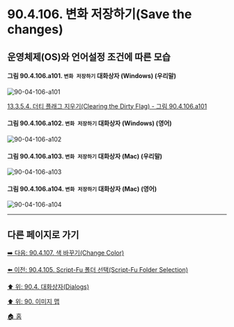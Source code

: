 # 90.4.106. 변화 저장하기(Save the changes)
## 운영체제(OS)와 언어설정 조건에 따른 모습

<a id="90-04-106-a101"></a>

#### 그림 90.4.106.a101. `변화 저장하기` 대화상자 (Windows) (우리말)
![90-04-106-a101](https://github.com/wonder13662/gimp/assets/15767104/35aaa961-74eb-40c4-9b76-ba2c5b756437)

[13.3.5.4. 더티 플래그 지우기(Clearing the Dirty Flag) - 그림 90.4.106.a101](./13-03-05-04-00-clearing_the_dirty_flag.md)

<a id="90-04-106-a102"></a>

#### 그림 90.4.106.a102. `변화 저장하기` 대화상자 (Windows) (영어)
![90-04-106-a102](https://github.com/wonder13662/gimp/assets/15767104/287960bc-d0f2-4a33-8a3b-3b499c7e232e)

<a id="90-04-106-a103"></a>

#### 그림 90.4.106.a103. `변화 저장하기` 대화상자 (Mac) (우리말)
![90-04-106-a103](https://github.com/wonder13662/gimp/assets/15767104/18f76411-d185-49fa-910c-e5515469e72e)

<a id="90-04-106-a104"></a>

#### 그림 90.4.106.a104. `변화 저장하기` 대화상자 (Mac) (영어)
![90-04-106-a104](https://github.com/wonder13662/gimp/assets/15767104/9fafc1b3-156f-4092-a821-20a101f09f2d)

***

## 다른 페이지로 가기

[➡️ 다음: 90.4.107. 색 바꾸기(Change Color)](./90-04-107-change_color.md)

[⬅️ 이전: 90.4.105. Script-Fu 폴더 선택(Script-Fu Folder Selection)](./90-04-105-script_fu_folder_selection.md)

[⬆️ 위: 90.4. 대화상자(Dialogs)](./90-04-00-dialogs.md)

[⬆️ 위: 90. 이미지 맵](./90-00-image-map.md)

[🏠 홈](./00-home.md)
